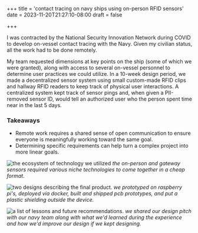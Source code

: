 +++
title = 'contact tracing on navy ships using on-person RFID sensors'
date = 2023-11-20T21:27:10-08:00
draft = false

+++


I was contracted by the National Security Innovation Network during COVID to develop on-vessel contact tracing with the Navy. Given my civilian status, all the work had to be done remotely.

My team requested dimensions at key points on the ship (some of which we were granted), along with access to several on-vessel personnel to determine user practices we could utilize. In a 10-week design period, we made a decentralized sensor system using small custom-made RFID clips and hallway RFID readers to keep track of physical user interactions. A centralized system kept track of sensor pings and, when given a PII-removed sensor ID, would tell an authorized user who the person spent time near in the last 5 days.

### Takeaways
- Remote work requires a shared sense of open communication to ensure everyone is meaningfully working toward the same goal.
- Determining specific requirements can help turn a complex project into more linear goals.

![the ecosystem of technology we utilized](/projects/torus/tech.png)
*the on-person and gateway sensors required various niche technologies to come together in a cheap format.*

![two designs describing the final product.](/projects/torus/design.png)
*we prototyped on raspberry pi\'s, deployed via docker, built and shipped pcb prototypes, and put a plastic shielding outside the device.*

![a list of lessons and future recommendations.](/projects/torus/lessons.png)
*we shared our design pitch with our navy team along with what we'd learned during the experience and how we\'d improve our design if we kept designing.*
